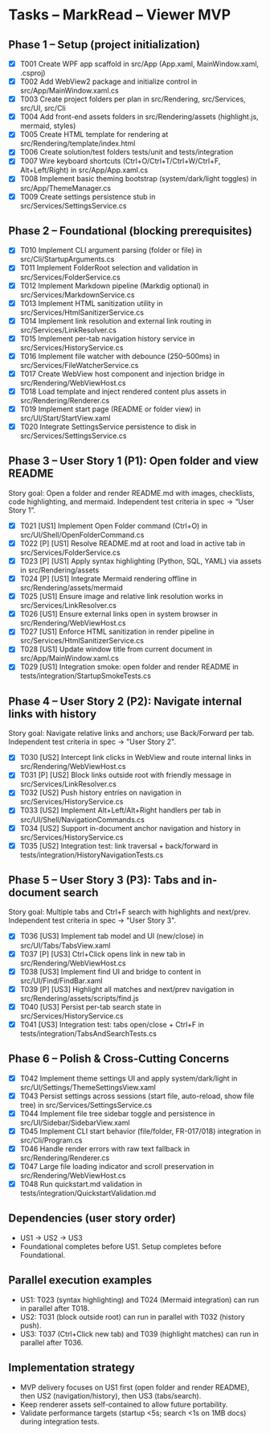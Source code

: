 # Tasks – MarkRead – Viewer MVP

## Phase 1 – Setup (project initialization)

- [x] T001 Create WPF app scaffold in src/App (App.xaml, MainWindow.xaml, .csproj)
- [x] T002 Add WebView2 package and initialize control in src/App/MainWindow.xaml.cs
- [x] T003 Create project folders per plan in src/Rendering, src/Services, src/UI, src/Cli
- [x] T004 Add front-end assets folders in src/Rendering/assets (highlight.js, mermaid, styles)
- [x] T005 Create HTML template for rendering at src/Rendering/template/index.html
- [x] T006 Create solution/test folders tests/unit and tests/integration
- [x] T007 Wire keyboard shortcuts (Ctrl+O/Ctrl+T/Ctrl+W/Ctrl+F, Alt+Left/Right) in src/App/App.xaml.cs
- [x] T008 Implement basic theming bootstrap (system/dark/light toggles) in src/App/ThemeManager.cs
- [x] T009 Create settings persistence stub in src/Services/SettingsService.cs

## Phase 2 – Foundational (blocking prerequisites)

- [x] T010 Implement CLI argument parsing (folder or file) in src/Cli/StartupArguments.cs
- [x] T011 Implement FolderRoot selection and validation in src/Services/FolderService.cs
- [x] T012 Implement Markdown pipeline (Markdig optional) in src/Services/MarkdownService.cs
- [x] T013 Implement HTML sanitization utility in src/Services/HtmlSanitizerService.cs
- [x] T014 Implement link resolution and external link routing in src/Services/LinkResolver.cs
- [x] T015 Implement per-tab navigation history service in src/Services/HistoryService.cs
- [x] T016 Implement file watcher with debounce (250–500ms) in src/Services/FileWatcherService.cs
- [x] T017 Create WebView host component and injection bridge in src/Rendering/WebViewHost.cs
- [x] T018 Load template and inject rendered content plus assets in src/Rendering/Renderer.cs
- [x] T019 Implement start page (README or folder view) in src/UI/Start/StartView.xaml
- [x] T020 Integrate SettingsService persistence to disk in src/Services/SettingsService.cs

## Phase 3 – User Story 1 (P1): Open folder and view README

Story goal: Open a folder and render README.md with images, checklists, code highlighting, and mermaid. Independent test criteria in spec → “User Story 1”.

- [x] T021 [US1] Implement Open Folder command (Ctrl+O) in src/UI/Shell/OpenFolderCommand.cs
- [x] T022 [P] [US1] Resolve README.md at root and load in active tab in src/Services/FolderService.cs
- [x] T023 [P] [US1] Apply syntax highlighting (Python, SQL, YAML) via assets in src/Rendering/assets
- [x] T024 [P] [US1] Integrate Mermaid rendering offline in src/Rendering/assets/mermaid
- [x] T025 [US1] Ensure image and relative link resolution works in src/Services/LinkResolver.cs
- [x] T026 [US1] Ensure external links open in system browser in src/Rendering/WebViewHost.cs
- [x] T027 [US1] Enforce HTML sanitization in render pipeline in src/Services/HtmlSanitizerService.cs
- [x] T028 [US1] Update window title from current document in src/App/MainWindow.xaml.cs
- [x] T029 [US1] Integration smoke: open folder and render README in tests/integration/StartupSmokeTests.cs

## Phase 4 – User Story 2 (P2): Navigate internal links with history

Story goal: Navigate relative links and anchors; use Back/Forward per tab. Independent test criteria in spec → "User Story 2".

- [x] T030 [US2] Intercept link clicks in WebView and route internal links in src/Rendering/WebViewHost.cs
- [x] T031 [P] [US2] Block links outside root with friendly message in src/Services/LinkResolver.cs
- [x] T032 [US2] Push history entries on navigation in src/Services/HistoryService.cs
- [x] T033 [US2] Implement Alt+Left/Alt+Right handlers per tab in src/UI/Shell/NavigationCommands.cs
- [x] T034 [US2] Support in-document anchor navigation and history in src/Services/HistoryService.cs
- [x] T035 [US2] Integration test: link traversal + back/forward in tests/integration/HistoryNavigationTests.cs

## Phase 5 – User Story 3 (P3): Tabs and in-document search

Story goal: Multiple tabs and Ctrl+F search with highlights and next/prev. Independent test criteria in spec → "User Story 3".

- [x] T036 [US3] Implement tab model and UI (new/close) in src/UI/Tabs/TabsView.xaml
- [x] T037 [P] [US3] Ctrl+Click opens link in new tab in src/Rendering/WebViewHost.cs
- [x] T038 [US3] Implement find UI and bridge to content in src/UI/Find/FindBar.xaml
- [x] T039 [P] [US3] Highlight all matches and next/prev navigation in src/Rendering/assets/scripts/find.js
- [x] T040 [US3] Persist per-tab search state in src/Services/HistoryService.cs
- [x] T041 [US3] Integration test: tabs open/close + Ctrl+F in tests/integration/TabsAndSearchTests.cs

## Phase 6 – Polish & Cross-Cutting Concerns

- [X] T042 Implement theme settings UI and apply system/dark/light in src/UI/Settings/ThemeSettingsView.xaml
- [X] T043 Persist settings across sessions (start file, auto-reload, show file tree) in src/Services/SettingsService.cs
- [X] T044 Implement file tree sidebar toggle and persistence in src/UI/Sidebar/SidebarView.xaml
- [X] T045 Implement CLI start behavior (file/folder, FR-017/018) integration in src/Cli/Program.cs
- [X] T046 Handle render errors with raw text fallback in src/Rendering/Renderer.cs
- [X] T047 Large file loading indicator and scroll preservation in src/Rendering/WebViewHost.cs
- [X] T048 Run quickstart.md validation in tests/integration/QuickstartValidation.md

## Dependencies (user story order)

- US1 → US2 → US3
- Foundational completes before US1. Setup completes before Foundational.

## Parallel execution examples

- US1: T023 (syntax highlighting) and T024 (Mermaid integration) can run in parallel after T018.
- US2: T031 (block outside root) can run in parallel with T032 (history push).
- US3: T037 (Ctrl+Click new tab) and T039 (highlight matches) can run in parallel after T036.

## Implementation strategy

- MVP delivery focuses on US1 first (open folder and render README), then US2 (navigation/history), then US3 (tabs/search).
- Keep renderer assets self-contained to allow future portability.
- Validate performance targets (startup <5s; search <1s on 1MB docs) during integration tests.
